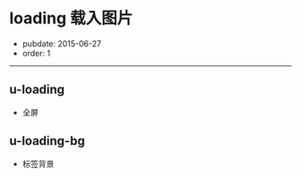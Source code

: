 # loading 载入图片

- pubdate: 2015-06-27
- order: 1

---





## u-loading
<ul class="signature">
<li>全屏</li>
</ul>





## u-loading-bg
<ul class="signature">
<li>标签背景</li>
</ul>